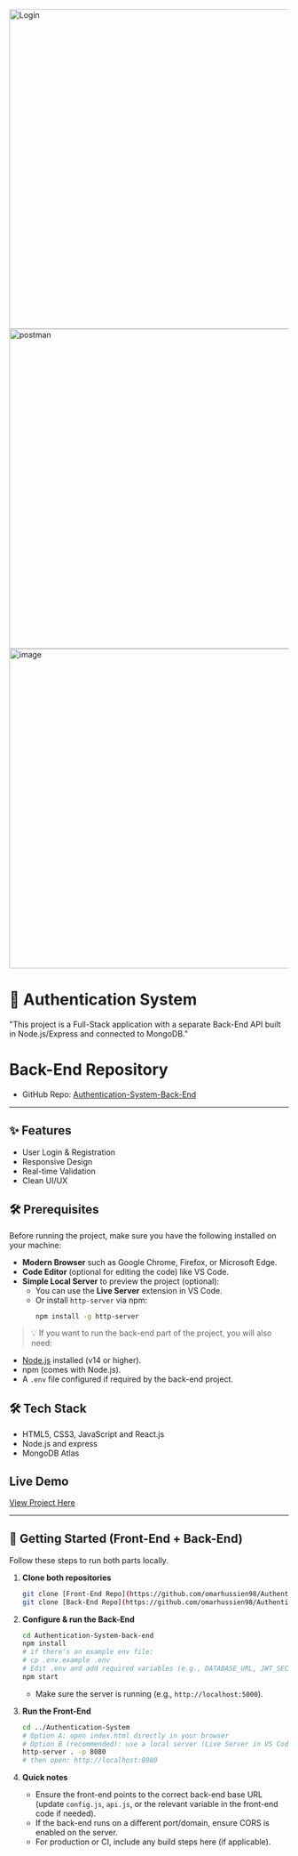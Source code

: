 <img width="844" height="575" alt="Login" src="https://github.com/user-attachments/assets/9b303d0a-02ee-433e-adc3-b949741c95ee" />


<img width="844" height="575" alt="postman" src="https://github.com/user-attachments/assets/b94fc41a-9865-4ff4-aa93-cd5e890fd43f" />


<img width="844" height="575" alt="image" src="https://github.com/user-attachments/assets/5658083e-2165-4bc1-b391-a6e5cb63c66e" />

# 🔐 Authentication System

"This project is a Full-Stack application with a separate Back-End API built in Node.js/Express and connected to MongoDB."

# Back-End Repository
- GitHub Repo: [Authentication-System-Back-End](https://github.com/omarhussien98/Authentication-System-back-end/)
  
----
## ✨ Features
- User Login & Registration
- Responsive Design
- Real-time Validation
- Clean UI/UX

## 🛠 Prerequisites

Before running the project, make sure you have the following installed on your machine:

- **Modern Browser** such as Google Chrome, Firefox, or Microsoft Edge.  
- **Code Editor** (optional for editing the code) like VS Code.  
- **Simple Local Server** to preview the project (optional):  
  - You can use the **Live Server** extension in VS Code.  
  - Or install `http-server` via npm:  
    ```bash
    npm install -g http-server
    ```

> 💡 If you want to run the back-end part of the project, you will also need:  
- [Node.js](https://nodejs.org/) installed (v14 or higher).  
- npm (comes with Node.js).  
- A `.env` file configured if required by the back-end project.

## 🛠 Tech Stack
- HTML5, CSS3, JavaScript and React.js
- Node.js and express
- MongoDB Atlas

##  Live Demo
[View Project Here](https://omarhussien98.github.io/Authentication-System/)

-------------------------------------------
## 🚀 Getting Started (Front-End + Back-End)

Follow these steps to run both parts locally.

1. **Clone both repositories**
   ```bash
   git clone [Front-End Repo](https://github.com/omarhussien98/Authentication-System/)
   git clone [Back-End Repo](https://github.com/omarhussien98/Authentication-System-back-end)

   ```

2. **Configure & run the Back-End**
   ```bash
   cd Authentication-System-back-end
   npm install
   # if there's an example env file:
   # cp .env.example .env
   # Edit .env and add required variables (e.g., DATABASE_URL, JWT_SECRET)
   npm start
   ```
   - Make sure the server is running (e.g., `http://localhost:5000`).

3. **Run the Front-End**
   ```bash
   cd ../Authentication-System
   # Option A: open index.html directly in your browser
   # Option B (recommended): use a local server (Live Server in VS Code or http-server)
   http-server . -p 8080
   # then open: http://localhost:8080
   ```

4. **Quick notes**
   - Ensure the front-end points to the correct back-end base URL (update `config.js`, `api.js`, or the relevant variable in the front-end code if needed).  
   - If the back-end runs on a different port/domain, ensure CORS is enabled on the server.  
   - For production or CI, include any build steps here (if applicable).
